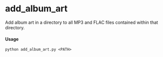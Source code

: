 # add_album_art
Add album art in a directory to all MP3 and FLAC files contained within that directory. 

#### Usage
```shell
python add_album_art.py <PATH>
```
